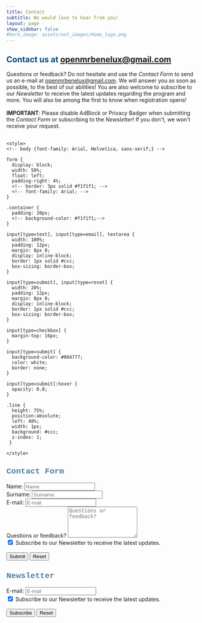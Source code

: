 ```yaml
--- 
title: Contact
subtitle: We would love to hear from you!
layout: page
show_sidebar: false
#hero_image: assets/ext_images/Home_logo.png
---
```


## <span style="color:#004777"> Contact us at openmrbenelux@gmail.com </span>
Questions or feedback? Do not hesitate and use the *Contact Form* to send us an e-mail at openmrbenelux@gmail.com. We will answer you as soon as possible, to the best of our abilities! 
You are also welcome to subscribe to our *Newsletter* to receive the latest updates regarding the program and more. You will also be among the first to know when registration opens!  
<br>
**IMPORTANT**: Please disable AdBlock or Privacy Badger when submitting the *Contact Form* or subscribing to the *Newsletter*! If you don't, we won't receive your request.  
<br>

<!-- ### <span style="color:#004777"> Contact Form </span> -->

<html>

<head>
    <script type="text/JavaScript">
        function showMessage(){
            //window.alert("Done"); 
            //$("#contact-form")[0].reset();
            // var message = document.getElementById("message").value; 
            // display_message.innerHTML= message; 
        }
    </script>

    <style>
    <!-- body {font-family: Arial, Helvetica, sans-serif;} -->

    form {
      display: block;
      width: 50%;
      float: left;
      padding-right: 4%;
      <!-- border: 3px solid #f1f1f1; -->
      <!-- font-family: Arial; -->
    }

    .container {
      padding: 20px;
      <!-- background-color: #f1f1f1;-->
    }

    input[type=text], input[type=email], textarea {
      width: 100%;
      padding: 12px;
      margin: 8px 0;
      display: inline-block;
      border: 1px solid #ccc;
      box-sizing: border-box;
    }

    input[type=submit], input[type=reset] {
      width: 20%;
      padding: 12px;
      margin: 8px 0;
      display: inline-block;
      border: 1px solid #ccc;
      box-sizing: border-box;
    }

    input[type=checkbox] {
      margin-top: 16px;
    }

    input[type=submit] {
      background-color: #004777;
      color: white;
      border: none;
    }

    input[type=submit]:hover {
      opacity: 0.8;
    }
 
    .line { 
      height: 75%; 
      position:absolute; 
      left: 48%;
      width: 1px;
      background: #ccc;
      z-index: 1; 
     } 

    </style>

</head>
<body>

<div class="line"></div>

<form id="contact-form" action="https://script.google.com/macros/s/AKfycbxFvlT1LVB4mrKHuMl0-HkOb62QP4n_rFHm8-6vH7Zhe_CcQ8XX/exec">

<h2 style="font-family:Courier New; color:#004777; opacity:0.7">Contact Form</h2>
  
  <div class="form-group">
    <label>Name:</label>
    <input type="text" name="Name" placeholder="Name" class="form-control" required>
  </div>

  <div class="form-group">
    <label>Surname:</label>
    <input type="text" name="Surname" placeholder="Surname" class="form-control" required>
  </div>
  
  <div class="form-group">
    <label>E-mail:</label>
    <input type="email" name="E-mail" placeholder="E-mail" class="form-control" required>
  </div>
  
  <div class="form-group">
    <label>Questions or feedback?</label>
    <!-- <input type="text" name="Message" placeholder="Message" required> -->
    <textarea rows="5" name="Message" placeholder="Questions or feedback?" class="form-control" required></textarea>
  </div>

  <div class="form-group">
    <input id="Newsletter" type="checkbox" checked="checked" name="Newsletter" value="true" class="form-control"><label for="Newsletter"> Subscribe to our Newsletter to receive the latest updates.</label>
  </div>

  <br>

  <div>
    <!-- Enter message: <input type="text" id = "message"> -->
    <!-- <button type="submit" id="submit-form" value="Submit" onclick="showMessage()" >Submit</button> -->
    <input type="submit" id="submit-form" value="Submit" class="form-control">
    <input type="reset" id="reset-form" value="Reset" class="form-control">
 </div>

</form>

<!-- ### <span style="color:#004777"> Newsletter </span> -->

<form id="subscribe-form" action="https://script.google.com/macros/s/AKfycbxFvlT1LVB4mrKHuMl0-HkOb62QP4n_rFHm8-6vH7Zhe_CcQ8XX/exec">

<h2 style="font-family:Courier New; color:#004777; opacity:0.7">Newsletter</h2> 

  <div class="form-group">
    <label>E-mail:</label>
    <input type="email" name="E-mail" placeholder="E-mail" class="form-control" required>
  </div>

  <div class="form-group">
    <input id="Newsletter" type="checkbox" checked="checked" name="Newsletter" value="true" class="form-control" required><label for="Newsletter"> Subscribe to our Newsletter to receive the latest updates.</label>
  </div>
  
  <br>

  <div>
    <!-- Enter message: <input type="text" id = "message"> -->
    <!-- <button type="submit" id="submit-form" value="Submit" onclick="showMessage()" >Submit</button> -->
    <input type="submit" id="submit-form" value="Subscribe" class="form-control">
    <input type="reset" id="reset-form" value="Reset" class="form-control">
 </div>

</form>

<!-- <p> Message is: <span id = "display_message"></span> </p> -->

<script src="https://ajax.googleapis.com/ajax/libs/jquery/2.1.4/jquery.min.js"></script>
<script src='../contact.js'></script>
<script src='../subscribe.js'></script>

</body>
</html>
